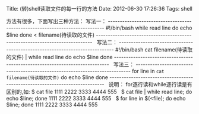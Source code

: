 Title: (转)shell读取文件的每一行的方法
Date: 2012-06-30 17:26:36
Tags: shell


方法有很多，下面写出三种方法：  写法一： \---------------------------------------------------------------------------- #!/bin/bash while read line do echo $line done < filename(待读取的文件) \----------------------------------------------------------------------------   写法二： \---------------------------------------------------------------------------- #!/bin/bash cat filename(待读取的文件) | while read line do echo $line done \----------------------------------------------------------------------------   写法三： \---------------------------------------------------------------------------- for line in `cat filename(待读取的文件)` do echo $line done \----------------------------------------------------------------------------   说明： for逐行读和while逐行读是有区别的,如: $ cat file 1111 2222 3333 4444 555   $ cat file | while read line; do echo $line; done 1111 2222 3333 4444 555   $ for line in $(<file); do echo $line; done 1111 2222 3333 4444 555
